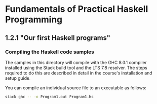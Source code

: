 # Fundamentals of Practical Haskell Programming

## 1.2.1 "Our first Haskell programs"

### Compiling the Haskell code samples

The samples in this directory will compile with the GHC 8.0.1 compiler installed using the Stack build tool and the LTS 7.8 resolver. The steps required to do this are described in detail in the course's installation and setup guide.

You can compile an individual source file to an executable as follows:

```bash
stack ghc -- -o Program1.out Program1.hs
```
